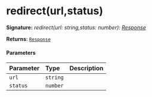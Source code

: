 # redirect(url,status)



**Signature:** _redirect(url: string,status: number): [Response](../whatwg-fetch/response.md)_

**Returns**: [`Response`](../whatwg-fetch/response.md)



#### Parameters


| Parameter	   | Type    | Description |
|:-------------|:---------------|:------------|
| `url`    | `string` |  |
| `status`    | `number` |  |

